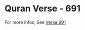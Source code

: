 # Quran Verse - 691 

For more infos, See [Verse 691](https://www.quranbookk.com/quran/search?q=691)